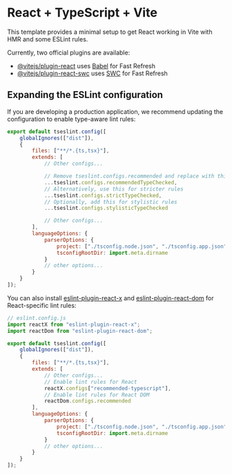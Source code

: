 # React + TypeScript + Vite

This template provides a minimal setup to get React working in Vite with HMR and some ESLint rules.

Currently, two official plugins are available:

- [@vitejs/plugin-react](https://github.com/vitejs/vite-plugin-react/blob/main/packages/plugin-react) uses [Babel](https://babeljs.io/) for Fast Refresh
- [@vitejs/plugin-react-swc](https://github.com/vitejs/vite-plugin-react/blob/main/packages/plugin-react-swc) uses [SWC](https://swc.rs/) for Fast Refresh

## Expanding the ESLint configuration

If you are developing a production application, we recommend updating the configuration to enable type-aware lint rules:

```js
export default tseslint.config([
    globalIgnores(["dist"]),
    {
        files: ["**/*.{ts,tsx}"],
        extends: [
            // Other configs...

            // Remove tseslint.configs.recommended and replace with this
            ...tseslint.configs.recommendedTypeChecked,
            // Alternatively, use this for stricter rules
            ...tseslint.configs.strictTypeChecked,
            // Optionally, add this for stylistic rules
            ...tseslint.configs.stylisticTypeChecked

            // Other configs...
        ],
        languageOptions: {
            parserOptions: {
                project: ["./tsconfig.node.json", "./tsconfig.app.json"],
                tsconfigRootDir: import.meta.dirname
            }
            // other options...
        }
    }
]);
```

You can also install [eslint-plugin-react-x](https://github.com/Rel1cx/eslint-react/tree/main/packages/plugins/eslint-plugin-react-x) and [eslint-plugin-react-dom](https://github.com/Rel1cx/eslint-react/tree/main/packages/plugins/eslint-plugin-react-dom) for React-specific lint rules:

```js
// eslint.config.js
import reactX from "eslint-plugin-react-x";
import reactDom from "eslint-plugin-react-dom";

export default tseslint.config([
    globalIgnores(["dist"]),
    {
        files: ["**/*.{ts,tsx}"],
        extends: [
            // Other configs...
            // Enable lint rules for React
            reactX.configs["recommended-typescript"],
            // Enable lint rules for React DOM
            reactDom.configs.recommended
        ],
        languageOptions: {
            parserOptions: {
                project: ["./tsconfig.node.json", "./tsconfig.app.json"],
                tsconfigRootDir: import.meta.dirname
            }
            // other options...
        }
    }
]);
```
